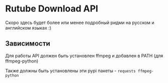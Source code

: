 # Rutube Download API

Скоро здесь будет более или менее подробный ридми на русском и английском языках :)

## Зависимости

Для работы API должен быть установлен ffmpeg и добавлен в PATH (для ffmpeg-python)

Также должны быть установлены эти pypi пакеты - `requests ffmpeg-python`